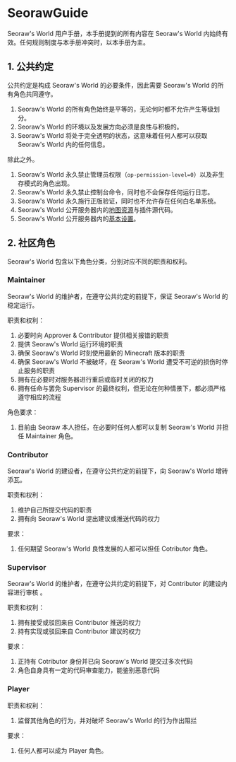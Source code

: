 # SeorawGuide
Seoraw's World 用户手册，本手册提到的所有内容在 Seoraw's World 内始终有效。任何规则制度与本手册冲突时，以本手册为主。

## 1. 公共约定

公共约定是构成 Seoraw's World 的必要条件，因此需要 Seoraw's World 的所有角色共同遵守。

1. Seoraw's World 的所有角色始终是平等的，无论何时都不允许产生等级划分。
2. Seoraw's World 的环境以及发展方向必须是良性与积极的。
3. Seoraw's World 将处于完全透明的状态，这意味着任何人都可以获取 Seoraw's World 内的任何信息。

除此之外。

1. Seoraw's World 永久禁止管理员权限（`op-permission-level=0`）以及非生存模式的角色出现。
2. Seoraw's World 永久禁止控制台命令，同时也不会保存任何运行日志。
3. Seoraw's World 永久施行正版验证，同时也不允许存在任何白名单系统。
4. Seoraw's World 公开服务器内的[地图资源](https://github.com/SeorawWorld/SeorawGuide/blob/main/world_download.md)与插件源代码。
5. Seoraw's World 公开服务器内的[基本设置](https://github.com/SeorawWorld/SeorawServer)。

## 2. 社区角色
Seoraw's World 包含以下角色分类，分别对应不同的职责和权利。

### Maintainer
Seoraw's World 的维护者，在遵守公共约定的前提下，保证 Seoraw's World 的稳定运行。

职责和权利：
1. 必要时向 Approver & Contributor 提供相关报错的职责
2. 提供 Seoraw's World 运行环境的职责
3. 确保 Seoraw's World 时刻使用最新的 Minecraft 版本的职责
4. 确保 Seoraw's World 不被破坏，在 Seoraw's World 遭受不可逆的损伤时停止服务的职责
5. 拥有在必要时对服务器进行重启或临时关闭的权力
6. 拥有任命与罢免 Supervisor 的最终权利，但无论在何种情景下，都必须严格遵守相应的流程

角色要求：
1. 目前由 Seoraw 本人担任，在必要时任何人都可以复制 Seoraw's World 并担任 Maintainer 角色。

### Contributor
Seoraw's World 的建设者，在遵守公共约定的前提下，向 Seoraw's World 增砖添瓦。

职责和权利：
1. 维护自己所提交代码的职责
2. 拥有向 Seoraw's World 提出建议或推送代码的权力

要求：
1. 任何期望 Seoraw's World 良性发展的人都可以担任 Cotributor 角色。

### Supervisor
Seoraw's World 的维护者，在遵守公共约定的前提下，对 Contributor 的建设内容进行审核 。

职责和权利：
1. 拥有接受或驳回来自 Contributor 推送的权力
2. 持有实现或驳回来自 Contributor 建议的权力 

要求：
1. 正持有 Cotributor 身份并已向 Seoraw's World 提交过多次代码
2. 角色自身具有一定的代码审查能力，能鉴别恶意代码

### Player

职责和权利：
1. 监督其他角色的行为，并对破坏 Seoraw's World 的行为作出阻拦

要求：
1. 任何人都可以成为 Player 角色。

